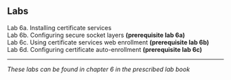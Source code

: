 ## Labs

Lab 6a. Installing certificate services  
Lab 6b. Configuring secure socket layers **(prerequisite lab 6a)**  
Lab 6c. Using certificate services web enrollment **(prerequisite lab 6b)**  
Lab 6d. Configuring certificate auto-enrollment **(prerequisite lab 6c)**  
___
*These labs can be found in chapter 6 in the prescribed lab book* 
